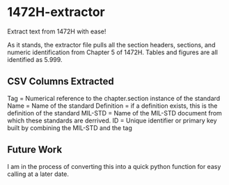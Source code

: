 # 1472H-extractor
Extract text from 1472H with ease! 

As it stands, the extractor file pulls all the section headers, sections, and numeric identification from Chapter 5 of 1472H.
Tables and figures are all identified as 5.999.

## CSV Columns Extracted
Tag = Numerical reference to the chapter.section instance of the standard
Name = Name of the standard
Definition = if a definition exists, this is the definition	of the standard
MIL-STD	= Name of the MIL-STD document from which these standards are derrived.
ID = Unique identifier or primary key built by combining the MIL-STD and the tag 

## Future Work
I am in the process of converting this into a quick python function for easy calling at a later date. 
